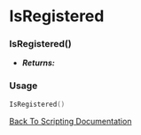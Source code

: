 # IsRegistered

### IsRegistered()
- ***Returns:*** 

### Usage

```Lua
IsRegistered()
```


[Back To Scripting Documentation](../README.md)
